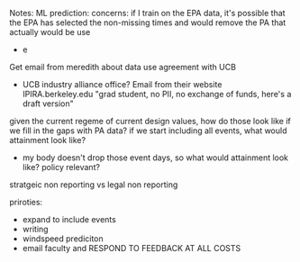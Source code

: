 
Notes:
ML prediction:
concerns: if I train on the EPA data, it's possible that the EPA has selected the non-missing times and would remove the PA that actually would be use 
- e


Get email from meredith about data use agreement with UCB
- UCB industry alliance office? Email from their website
IPIRA.berkeley.edu
"grad student, no PII, no exchange of funds, here's a draft version"


given the current regeme of current design values, how do those look like if we fill in the gaps with PA data?
if we start including all events, what would attainment look like?
- my body doesn't drop those event days, so what would attainment look like? policy relevant?

stratgeic non reporting vs legal non reporting

priroties:
- expand to include events
- writing
- windspeed prediciton
- email faculty and RESPOND TO FEEDBACK AT ALL COSTS



















